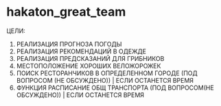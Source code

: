 # hakaton_great_team
ЦЕЛИ:
1. РЕАЛИЗАЦИЯ ПРОГНОЗА ПОГОДЫ
2. РЕАЛИЗАЦИЯ РЕКОМЕНДАЦИЙ В ОДЕЖДЕ
3. РЕАЛИЗАЦИЯ ПРЕДСКАЗАНИЙ ДЛЯ ГРИБНИКОВ
4. МЕСТОПОЛОЖЕНИЕ ХОРОШИХ ВЕЛОЖОРОЖЕК
5. ПОИСК РЕСТОРАНЧИКОВ В ОПРЕДЕЛЕННОМ ГОРОДЕ (ПОД ВОПРОСОМ (НЕ ОБСУЖДЕНО)) | ЕСЛИ ОСТАНЕТСЯ ВРЕМЯ
6. ФУНКЦИЯ РАСПИСАНИЕ ОБЩ ТРАНСПОРТА (ПОД ВОПРОСОМ(НЕ ОБСУЖДЕНО))          | ЕСЛИ ОСТАНЕТСЯ ВРЕМЯ




